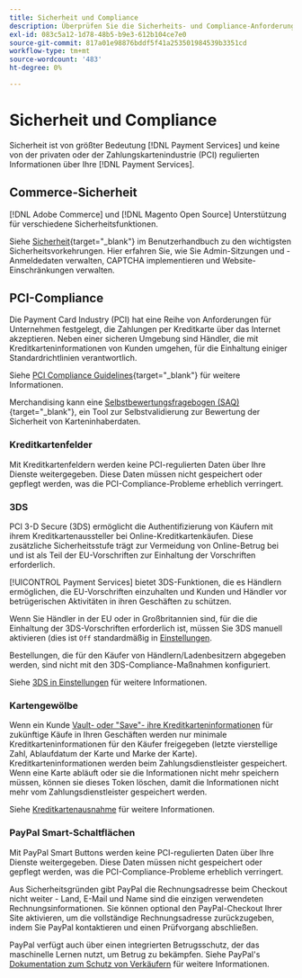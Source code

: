 ```yaml
---
title: Sicherheit und Compliance
description: Überprüfen Sie die Sicherheits- und Compliance-Anforderungen für Ihre Site.
exl-id: 083c5a12-1d78-48b5-b9e3-612b104ce7e0
source-git-commit: 817a01e98876bddf5f41a253501984539b3351cd
workflow-type: tm+mt
source-wordcount: '483'
ht-degree: 0%

---
```


# Sicherheit und Compliance

Sicherheit ist von größter Bedeutung [!DNL Payment Services] und keine von der privaten oder der Zahlungskartenindustrie (PCI) regulierten Informationen über Ihre [!DNL Payment Services].

## Commerce-Sicherheit

[!DNL Adobe Commerce] und [!DNL Magento Open Source] Unterstützung für verschiedene Sicherheitsfunktionen.

Siehe [Sicherheit](https://docs.magento.com/user-guide/stores/security.html){target="_blank"} im Benutzerhandbuch zu den wichtigsten Sicherheitsvorkehrungen. Hier erfahren Sie, wie Sie Admin-Sitzungen und -Anmeldedaten verwalten, CAPTCHA implementieren und Website-Einschränkungen verwalten.

## PCI-Compliance

Die Payment Card Industry (PCI) hat eine Reihe von Anforderungen für Unternehmen festgelegt, die Zahlungen per Kreditkarte über das Internet akzeptieren. Neben einer sicheren Umgebung sind Händler, die mit Kreditkarteninformationen von Kunden umgehen, für die Einhaltung einiger Standardrichtlinien verantwortlich.

Siehe [PCI Compliance Guidelines](https://docs.magento.com/user-guide/stores/compliance-pci.html){target="_blank"} für weitere Informationen.

Merchandising kann eine [Selbstbewertungsfragebogen (SAQ)](https://www.pcisecuritystandards.org/pci_security/completing_self_assessment){target="_blank"}, ein Tool zur Selbstvalidierung zur Bewertung der Sicherheit von Karteninhaberdaten.

### Kreditkartenfelder

Mit Kreditkartenfeldern werden keine PCI-regulierten Daten über Ihre Dienste weitergegeben. Diese Daten müssen nicht gespeichert oder gepflegt werden, was die PCI-Compliance-Probleme erheblich verringert.

### 3DS

PCI 3-D Secure (3DS) ermöglicht die Authentifizierung von Käufern mit ihrem Kreditkartenaussteller bei Online-Kreditkartenkäufen. Diese zusätzliche Sicherheitsstufe trägt zur Vermeidung von Online-Betrug bei und ist als Teil der EU-Vorschriften zur Einhaltung der Vorschriften erforderlich.

[!UICONTROL Payment Services] bietet 3DS-Funktionen, die es Händlern ermöglichen, die EU-Vorschriften einzuhalten und Kunden und Händler vor betrügerischen Aktivitäten in ihren Geschäften zu schützen.

Wenn Sie Händler in der EU oder in Großbritannien sind, für die die Einhaltung der 3DS-Vorschriften erforderlich ist, müssen Sie 3DS manuell aktivieren (dies ist `Off` standardmäßig in [Einstellungen](settings.md#credit-card-fields).

Bestellungen, die für den Käufer von Händlern/Ladenbesitzern abgegeben werden, sind nicht mit den 3DS-Compliance-Maßnahmen konfiguriert.

Siehe [3DS in Einstellungen](settings.md#3ds) für weitere Informationen.

### Kartengewölbe

Wenn ein Kunde [Vault- oder &quot;Save&quot;- ihre Kreditkarteninformationen](vaulting.md) für zukünftige Käufe in Ihren Geschäften werden nur minimale Kreditkarteninformationen für den Käufer freigegeben (letzte vierstellige Zahl, Ablaufdatum der Karte und Marke der Karte). Kreditkarteninformationen werden beim Zahlungsdienstleister gespeichert. Wenn eine Karte abläuft oder sie die Informationen nicht mehr speichern müssen, können sie dieses Token löschen, damit die Informationen nicht mehr vom Zahlungsdienstleister gespeichert werden.

Siehe [Kreditkartenausnahme](vaulting.md) für weitere Informationen.

### PayPal Smart-Schaltflächen

Mit PayPal Smart Buttons werden keine PCI-regulierten Daten über Ihre Dienste weitergegeben. Diese Daten müssen nicht gespeichert oder gepflegt werden, was die PCI-Compliance-Probleme erheblich verringert.

Aus Sicherheitsgründen gibt PayPal die Rechnungsadresse beim Checkout nicht weiter - Land, E-Mail und Name sind die einzigen verwendeten Rechnungsinformationen. Sie können optional den PayPal-Checkout Ihrer Site aktivieren, um die vollständige Rechnungsadresse zurückzugeben, indem Sie PayPal kontaktieren und einen Prüfvorgang abschließen.

PayPal verfügt auch über einen integrierten Betrugsschutz, der das maschinelle Lernen nutzt, um Betrug zu bekämpfen. Siehe PayPal&#39;s [Dokumentation zum Schutz von Verkäufern](https://www.paypal.com/us/webapps/mpp/security/seller-protection) für weitere Informationen.
